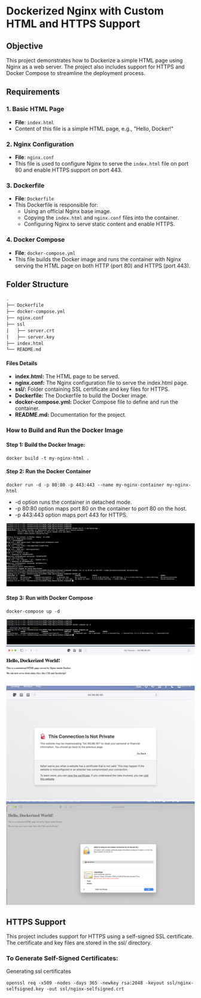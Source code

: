 # Dockerized Nginx with Custom HTML and HTTPS Support

## Objective

This project demonstrates how to Dockerize a simple HTML page using Nginx as a web server. The project also includes support for HTTPS and Docker Compose to streamline the deployment process.

## Requirements

### 1. Basic HTML Page
- **File**: `index.html`
- Content of this file is a simple HTML page, e.g., "Hello, Docker!"
  
### 2. Nginx Configuration
- **File**: `nginx.conf`
- This file is used to configure Nginx to serve the `index.html` file on port 80 and enable HTTPS support on port 443.

### 3. Dockerfile
- **File**: `Dockerfile`
- This Dockerfile is responsible for:
  - Using an official Nginx base image.
  - Copying the `index.html` and `nginx.conf` files into the container.
  - Configuring Nginx to serve static content and enable HTTPS.

### 4. Docker Compose
- **File**: `docker-compose.yml`
- This file builds the Docker image and runs the container with Nginx serving the HTML page on both HTTP (port 80) and HTTPS (port 443).

## Folder Structure

```bash
.
├── Dockerfile
├── docker-compose.yml
├── nginx.conf
├── ssl
│   ├── server.crt
│   ├── server.key
├── index.html
└── README.md
```
#### Files Details
- **index.html:** The HTML page to be served.
- **nginx.conf:** The Nginx configuration file to serve the index.html page.
- **ssl/:** Folder containing SSL certificate and key files for HTTPS.
- **Dockerfile:** The Dockerfile to build the Docker image.
- **docker-compose.yml:** Docker Compose file to define and run the container.
- **README.md:** Documentation for the project.


### How to Build and Run the Docker Image
#### Step 1: Build the Docker Image:
```
docker build -t my-nginx-html .
```
#### Step 2: Run the Docker Container
```
docker run -d -p 80:80 -p 443:443 --name my-nginx-container my-nginx-html
```
-  -d option runs the container in detached mode.
-  -p 80:80 option maps port 80 on the container to port 80 on the host.
-  -p 443:443 option maps port 443 for HTTPS.

![docker-build](./screenshots/Docker-build-run.png)

#### Step 3: Run with Docker Compose
```
docker-compose up -d
```
![docker-compose](./screenshots/Docker-compose-run.png)
![docker-compose](./screenshots/output-port80.png)
![docker-compose](./screenshots/cert.png)
![docker-compose](./screenshots/output-port443.png)

## HTTPS Support
This project includes support for HTTPS using a self-signed SSL certificate. The certificate and key files are stored in the ssl/ directory.

### To Generate Self-Signed Certificates:
Generating ssl certificates 
```
openssl req -x509 -nodes -days 365 -newkey rsa:2048 -keyout ssl/nginx-selfsigned.key -out ssl/nginx-selfsigned.crt
```